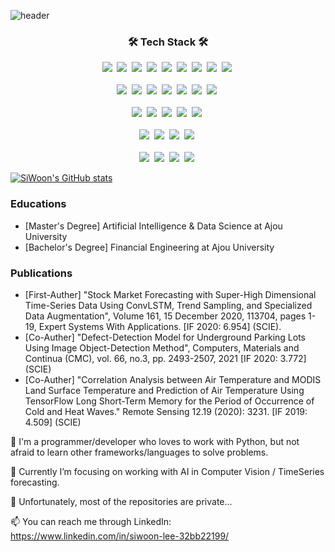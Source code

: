 ![header](https://capsule-render.vercel.app/api?type=soft&color=auto&height=50&section=header&text=SiWoonLee&fontSize=30&animation=twinkling)

<h3 align="center">🛠 Tech Stack 🛠</h3>

<p align="center">
  <img src="https://img.shields.io/badge/Python-3766AB?style=flat-square&logo=Python&logoColor=white"/></a>&nbsp 
  <img src="https://img.shields.io/badge/PyPy-193440?style=flat-square&logo=PyPy&logoColor=white"/></a>&nbsp 
  <img src="https://img.shields.io/badge/Java-007396?style=flat-square&logo=Java&logoColor=white"/></a>&nbsp
  <img src="https://img.shields.io/badge/C++-00599C?style=flat-square&logo=C%2B%2B&logoColor=white"/></a>&nbsp 
  <img src="https://img.shields.io/badge/C-A8B9CC?style=flat-square&logo=C&logoColor=white"/></a>&nbsp 
  <img src="https://img.shields.io/badge/Javascript-ffb13b?style=flat-square&logo=javascript&logoColor=white"/></a>&nbsp 
  <img src="https://img.shields.io/badge/React-61DAFB?style=flat-square&logo=React&logoColor=white"/></a>&nbsp 
  <img src="https://img.shields.io/badge/CSS-1572B6?style=flat-square&logo=css3&logoColor=white"/></a>&nbsp 
  <img src="https://img.shields.io/badge/HTML-E34F26?style=flat-square&logo=HTML5&logoColor=white"/></a>&nbsp 
  <br>
  <br>
  <img src="https://img.shields.io/badge/FastAPI-009688?style=flat-square&logo=FastAPI&logoColor=white"/></a>&nbsp 
  <img src="https://img.shields.io/badge/Flask-000000?style=flat-square&logo=Flask&logoColor=white"/></a>&nbsp 
  <img src="https://img.shields.io/badge/Streamlit-FF4B4B?style=flat-square&logo=Streamlit&logoColor=white"/></a>&nbsp
  <img src="https://img.shields.io/badge/Mysql-E6B91E?style=flat-square&logo=MySql&logoColor=white"/></a>&nbsp 
  <img src="https://img.shields.io/badge/MariaDB-003545?style=flat-square&logo=MariaDB&logoColor=white"/></a>&nbsp 
  <img src="https://img.shields.io/badge/Sqlite-003B57?style=flat-square&logo=Sqlite&logoColor=white"/></a>&nbsp 
  <img src="https://img.shields.io/badge/MongoDB-47A248?style=flat-square&logo=MongoDB&logoColor=white"/></a>&nbsp 
  <br>
  <br>
  <img src="https://img.shields.io/badge/PyTorch-EE4C2C?style=flat-square&logo=PyTorch&logoColor=white"/></a>&nbsp 
  <img src="https://img.shields.io/badge/PyTorchLightning-792EE5?style=flat-square&logo=PyTorchLightning&logoColor=white"/></a>&nbsp 
  <img src="https://img.shields.io/badge/TensorFlow-FF6F00?style=flat-square&logo=TensorFlow&logoColor=white"/></a>&nbsp 
  <img src="https://img.shields.io/badge/Keras-D00000?style=flat-square&logo=Keras&logoColor=white"/></a>&nbsp 
  <img src="https://img.shields.io/badge/Scikit-learn-F7931E?style=flat-square&logo=Scikit-learn&logoColor=white"/></a>&nbsp 
  <br>
  <br>
  <img src="https://img.shields.io/badge/OpenCV-5C3EE8?style=flat-square&logo=OpenCV&logoColor=white"/></a>&nbsp 
  <img src="https://img.shields.io/badge/Numba-00A3E0?style=flat-square&logo=Numba&logoColor=white"/></a>&nbsp 
  <img src="https://img.shields.io/badge/pandas-150458?style=flat-square&logo=pandas&logoColor=white"/></a>&nbsp 
  <img src="https://img.shields.io/badge/NumPy-013243?style=flat-square&logo=NumPy&logoColor=white"/></a>&nbsp 
  <br>
  <br>
  <img src="https://img.shields.io/badge/GitLab-FCA121?style=flat-square&logo=GitLab&logoColor=white"/></a>&nbsp 
  <img src="https://img.shields.io/badge/GitHub-181717?style=flat-square&logo=GitHub&logoColor=white"/></a>&nbsp 
  <img src="https://img.shields.io/badge/Docker-2496ED?style=flat-square&logo=Docker&logoColor=white"/></a>&nbsp 
  <img src="https://img.shields.io/badge/AmazonAWS-#232F3E?style=flat-square&logo=AmazonAWS&logoColor=white"/></a>&nbsp 
  <br>
</p>


[![SiWoon's GitHub stats](https://github-readme-stats.vercel.app/api?username=siwoonlee&count_private=true)](https://github.com/siwoonlee)

<!-- [![Top Langs](https://github-readme-stats.vercel.app/api/top-langs/?username=siwoonlee)](https://github.com/siwoonlee) -->

### Educations
- [Master's Degree] Artificial Intelligence & Data Science at Ajou University
- [Bachelor's Degree] Financial Engineering at Ajou University

### Publications
- [First-Auther] "Stock Market Forecasting with Super-High Dimensional Time-Series Data Using ConvLSTM, Trend Sampling, and Specialized Data Augmentation", Volume 161, 15 December 2020, 113704, pages 1-19, Expert Systems With Applications. [IF 2020: 6.954] (SCIE).
- [Co-Auther] "Defect-Detection Model for Underground Parking Lots Using Image Object-Detection Method", Computers, Materials and Continua (CMC), vol. 66, no.3, pp. 2493-2507, 2021 [IF 2020: 3.772] (SCIE)
- [Co-Auther] "Correlation Analysis between Air Temperature and MODIS Land Surface Temperature and Prediction of Air Temperature Using TensorFlow Long Short-Term Memory for the Period of Occurrence of Cold and Heat Waves." Remote Sensing 12.19 (2020): 3231. [IF 2019: 4.509] (SCIE)

🔭 I'm a programmer/developer who loves to work with Python, but not afraid to learn other frameworks/languages to solve problems.

🌱 Currently I’m focusing on working with AI in Computer Vision / TimeSeries forecasting.

🤔 Unfortunately, most of the repositories are private... 

📫 You can reach me through LinkedIn: https://www.linkedin.com/in/siwoon-lee-32bb22199/

<!--
**siwoonlee/siwoonlee** is a ✨ _special_ ✨ repository because its `README.md` (this file) appears on your GitHub profile.

Here are some ideas to get you started:

- 🔭 I’m currently working on ...
- 🌱 I’m currently learning ...
- 👯 I’m looking to collaborate on ...
- 🤔 I’m looking for help with ...
- 💬 Ask me about ...
- 📫 How to reach me: ...
- 😄 Pronouns: ...
- ⚡ Fun fact: ...
-->
